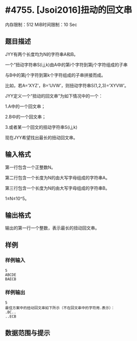 # #4755. [Jsoi2016]扭动的回文串

内存限制：512 MiB时间限制：10 Sec

## 题目描述

JYY有两个长度均为N的字符串A和B。

一个&ldquo;扭动字符串S(i,j,k)由A中的第i个字符到第j个字符组成的子串

与B中的第j个字符到第k个字符组成的子串拼接而成。

比如，若A=&rsquo;XYZ&rsquo;，B=&rsquo;UVW&rsquo;，则扭动字符串S(1,2,3)=&rsquo;XYVW&rsquo;。

JYY定义一个&ldquo;扭动的回文串&rdquo;为如下情况中的一个：

1.A中的一个回文串；

2.B中的一个回文串；

3.或者某一个回文的扭动字符串S(i,j,k)

现在JYY希望找出最长的扭动回文串。

## 输入格式

第一行包含一个正整数N。

第二行包含一个长度为N的由大写字母组成的字符串A。

第三行包含一个长度为N的由大写字母组成的字符串B。

1&le;N&le;10^5。

## 输出格式

输出的第一行一个整数，表示最长的扭动回文串。

## 样例

### 样例输入

    
    5
    ABCDE
    BAECB
    

### 样例输出

    
    5
    最佳方案中的扭动回文串如下所示（不在回文串中的字符用.表示）：
    .BC..
    ..ECB
    

## 数据范围与提示
